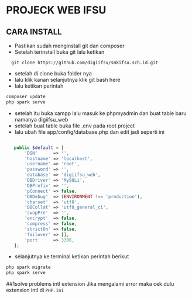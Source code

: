 # PROJECK WEB IFSU

## CARA INSTALL

- Pastikan sudah menginstall git dan composer
- Setelah terinstall buka git lalu ketikan 
```git
  git clone https://github.com/digiifsu/smkifsu.sch.id.git
```
- setelah di clone buka folder nya
- lalu klik kanan selanjutnya klik git bash here
- lalu ketikan perintah
```sh
composer update
php spark serve
```
- setelah itu buka xampp lalu masuk ke phpmyadmin dan buat table baru namanya digiifsu_web
- setelah buat table buka file .env pada root project
- lalu ubah file app/config/database.php dan edit jadi seperti ini
 ```php
 
    public $default = [
        'DSN'      => '',
        'hostname' => 'localhost',
        'username' => 'root',
        'password' => '',
        'database' => 'digiifsu_web',
        'DBDriver' => 'MySQLi',
        'DBPrefix' => '',
        'pConnect' => false,
        'DBDebug'  => (ENVIRONMENT !== 'production'),
        'charset'  => 'utf8',
        'DBCollat' => 'utf8_general_ci',
        'swapPre'  => '',
        'encrypt'  => false,
        'compress' => false,
        'strictOn' => false,
        'failover' => [],
        'port'     => 3306,
    ];
 ```
 - selanjutnya ke terminal ketikan perintah berikut
 ```sh
php spark migrate
php spark serve
```


##1solve problems intl extension
Jika mengalami error maka cek dulu extension intl di ```PHP.ini```
